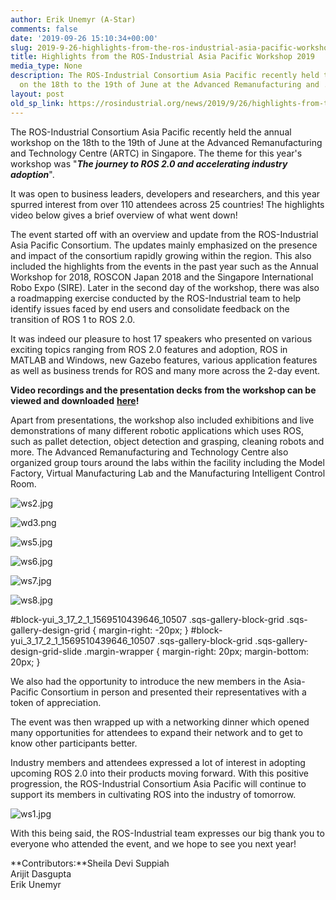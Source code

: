 ```yaml
---
author: Erik Unemyr (A-Star)
comments: false
date: '2019-09-26 15:10:34+00:00'
slug: 2019-9-26-highlights-from-the-ros-industrial-asia-pacific-workshop-2019
title: Highlights from the ROS-Industrial Asia Pacific Workshop 2019
media_type: None
description: The ROS-Industrial Consortium Asia Pacific recently held the annual workshop
  on the 18th to the 19th of June at the Advanced Remanufacturing and ...
layout: post
old_sp_link: https://rosindustrial.org/news/2019/9/26/highlights-from-the-ros-industrial-asia-pacific-workshop-2019
---
```


The ROS-Industrial Consortium Asia Pacific recently held the annual workshop on the 18th to the 19th of June at the Advanced Remanufacturing and Technology Centre (ARTC) in Singapore. The theme for this year's workshop was "***The journey to ROS 2.0 and accelerating industry adoption***".

It was open to business leaders, developers and researchers, and this year spurred interest from over 110 attendees across 25 countries! The highlights video below gives a brief overview of what went down!

The event started off with an overview and update from the ROS-Industrial Asia Pacific Consortium. The updates mainly emphasized on the presence and impact of the consortium rapidly growing within the region. This also included the highlights from the events in the past year such as the Annual Workshop for 2018, ROSCON Japan 2018 and the Singapore International Robo Expo (SIRE). Later in the second day of the workshop, there was also a roadmapping exercise conducted by the ROS-Industrial team to help identify issues faced by end users and consolidate feedback on the transition of ROS 1 to ROS 2.0.

It was indeed our pleasure to host 17 speakers who presented on various exciting topics ranging from ROS 2.0 features and adoption, ROS in MATLAB and Windows, new Gazebo features, various application features as well as business trends for ROS and many more across the 2-day event. 

**Video recordings and the presentation decks from the workshop can be viewed and downloaded** [**here**](https://www.eventnook.com/event/ros-industrial-ap-workshop-2019/Speakers)**!**

Apart from presentations, the workshop also included exhibitions and live demonstrations of many different robotic applications which uses ROS, such as pallet detection, object detection and grasping, cleaning robots and more. The Advanced Remanufacturing and Technology Centre also organized group tours around the labs within the facility including the Model Factory, Virtual Manufacturing Lab and the Manufacturing Intelligent Control Room. 

![ws2.jpg](https://images.squarespace-cdn.com/content/v1/51df34b1e4b08840dcfd2841/1569510540652-CGM46RDCCNFC44F5UN6D/ws2.jpg)

![wd3.png](https://images.squarespace-cdn.com/content/v1/51df34b1e4b08840dcfd2841/1569510542241-7MYMG32RU8M7D54S36HE/wd3.png)

![ws5.jpg](https://images.squarespace-cdn.com/content/v1/51df34b1e4b08840dcfd2841/1569510541784-DLS2B3AKKI5KUVADCGSS/ws5.jpg)

![ws6.jpg](https://images.squarespace-cdn.com/content/v1/51df34b1e4b08840dcfd2841/1569510542694-SKEQEIIUIQL4ERPE43NX/ws6.jpg)

![ws7.jpg](https://images.squarespace-cdn.com/content/v1/51df34b1e4b08840dcfd2841/1569510543164-0VEOG4U3PLOBD1LW6CAT/ws7.jpg)

![ws8.jpg](https://images.squarespace-cdn.com/content/v1/51df34b1e4b08840dcfd2841/1569510543603-VQDES91F72GAMNA3E3AI/ws8.jpg)

#block-yui\_3\_17\_2\_1\_1569510439646\_10507 .sqs-gallery-block-grid .sqs-gallery-design-grid { margin-right: -20px; }
#block-yui\_3\_17\_2\_1\_1569510439646\_10507 .sqs-gallery-block-grid .sqs-gallery-design-grid-slide .margin-wrapper { margin-right: 20px; margin-bottom: 20px; }

We also had the opportunity to introduce the new members in the Asia-Pacific Consortium in person and presented their representatives with a token of appreciation.

The event was then wrapped up with a networking dinner which opened many opportunities for attendees to expand their network and to get to know other participants better. 

Industry members and attendees expressed a lot of interest in adopting upcoming ROS 2.0 into their products moving forward. With this positive progression, the ROS-Industrial Consortium Asia Pacific will continue to support its members in cultivating ROS into the industry of tomorrow.

![ws1.jpg](https://images.squarespace-cdn.com/content/v1/51df34b1e4b08840dcfd2841/1569510330213-SWIZH8149F4NXT0JOCZL/ws1.jpg)

With this being said, the ROS-Industrial team expresses our big thank you to everyone who attended the event, and we hope to see you next year!

**Contributors:**Sheila Devi Suppiah  
Arijit Dasgupta  
Erik Unemyr


